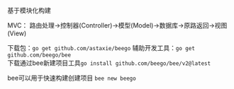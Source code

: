 基于模块化构建

MVC：
路由处理->控制器(Controller)->模型(Model)->数据库->原路返回->视图(View)


下载包：`go get github.com/astaxie/beego`
辅助开发工具：`go get github.com/beego/bee`  
下载通过bee新建项目工具`go install github.com/beego/bee/v2@latest`

bee可以用于快速构建创建项目 `bee new beego`

